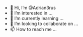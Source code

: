 - 👋 Hi, I’m @Adrian3rus
- 👀 I’m interested in ...
- 🌱 I’m currently learning ...
- 💞️ I’m looking to collaborate on ...
- 📫 How to reach me ...

<!---
Adrian3rus/Adrian3rus is a ✨ special ✨ repository because its `README.md` (this file) appears on your GitHub profile.
You can click the Preview link to take a look at your changes.
--->
